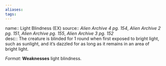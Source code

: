 ```yaml
---
aliases: 
tags: 
---
```


name:: Light Blindness (EX)
source:: _Alien Archive 4 pg. 154_, _Alien Archive 2 pg. 151_, _Alien Archive pg. 155_, _Alien Archive 3 pg. 152_  
desc:: The creature is blinded for 1 round when first exposed to bright light, such as sunlight, and it’s dazzled for as long as it remains in an area of bright light.

_Format_: **Weaknesses** light blindness.
